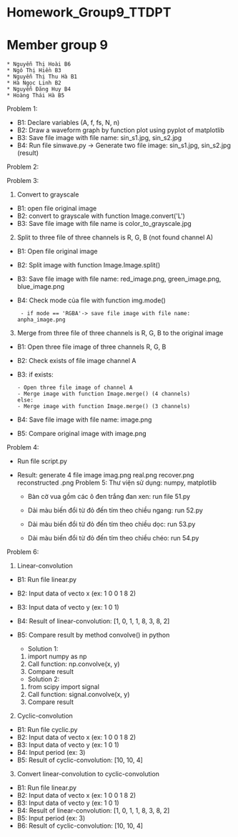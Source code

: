 # Homework_Group9_TTDPT
# Member group 9
	* Nguyễn Thị Hoài B6
	* Ngô Thị Hiền B3
	* Nguyễn Thị Thu Hà B1
	* Hà Ngọc Linh B2
	* Nguyễn Đăng Huy B4
	* Hoàng Thái Hà B5
	
Problem 1:
- B1: Declare variables (A, f, fs, N, n)
- B2: Draw a waveform graph by function plot using pyplot of matplotlib
- B3: Save file image with file name: sin_s1.jpg, sin_s2.jpg
- B4: Run file sinwave.py
-> Generate two file image: sin_s1.jpg, sin_s2.jpg (result)

Problem 2:

Problem 3:
1. Convert to grayscale
- B1: open file original image
- B2: convert to grayscale with function Image.convert('L')
- B3: Save file image with file name is color_to_grayscale.jpg

2. Split to three file of three channels is R, G, B (not found channel A)
- B1: Open file original image
- B2: Split image with function Image.Image.split()
- B3: Save file image with file name: red_image.png, green_image.png, blue_image.png
- B4: Check mode của file with function img.mode()

       - if mode == 'RGBA'-> save file image with file name: anpha_image.png

3. Merge from three file of three channels is R, G, B to the original image
- B1: Open three file image of three channels R, G, B
- B2: Check exists of file image channel A
- B3: if exists:

      - Open three file image of channel A
      - Merge image with function Image.merge() (4 channels)
      else:
      - Merge image with function Image.merge() (3 channels)
      
- B4: Save file image with file name: image.png
- B5: Compare original image with image.png

Problem 4:
- Run file script.py
- Result: generate 4 file image
	imag.png
	real.png
	recover.png
	reconstructed .png
Problem 5:
Thư viện sử dụng: numpy, matplotlib

	- Bàn cờ vua gồm các ô đen trắng đan xen: run file 51.py
	
	- Dải màu  biến đổi từ đỏ đến tím theo chiều ngang: run 52.py
	  
	- Dải màu  biến đổi từ đỏ đến tím theo chiều dọc: run 53.py
	
	- Dải màu  biến đổi từ đỏ đến tím theo chiều chéo: run 54.py
	
Problem 6:
1. Linear-convolution
- B1: Run file linear.py
- B2: Input data of vecto x (ex: 1 0 0 1 8 2)
- B3: Input data of vecto y (ex: 1 0 1)
- B4: Result of linear-convolution: [1, 0, 1, 1, 8, 3, 8, 2]
- B5: Compare result by method convolve() in python
	* Solution 1:
	1. import numpy as np
	2. Call function: np.convolve(x, y)
	3. Compare result
	
	* Solution 2:
	1. from scipy import signal
	2. Call function: signal.convolve(x, y)
	3. Compare result

2. Cyclic-convolution
- B1: Run file cyclic.py
- B2: Input data of vecto x (ex: 1 0 0 1 8 2)
- B3: Input data of vecto y (ex: 1 0 1)
- B4: Input period (ex: 3)
- B5: Result of cyclic-convolution: [10, 10, 4]

3. Convert linear-convolution to cyclic-convolution
- B1: Run file linear.py
- B2: Input data of vecto x (ex: 1 0 0 1 8 2)
- B3: Input data of vecto y (ex: 1 0 1)
- B4: Result of linear-convolution: [1, 0, 1, 1, 8, 3, 8, 2]
- B5: Input period (ex: 3)
- B6: Result of cyclic-convolution: [10, 10, 4]
